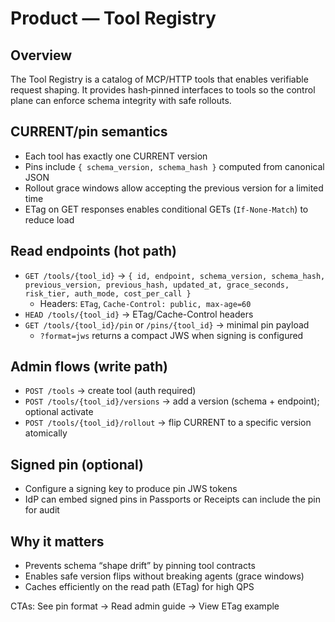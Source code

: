 # Product — Tool Registry

## Overview
The Tool Registry is a catalog of MCP/HTTP tools that enables verifiable request shaping. It provides hash‑pinned interfaces to tools so the control plane can enforce schema integrity with safe rollouts.

## CURRENT/pin semantics
- Each tool has exactly one CURRENT version
- Pins include `{ schema_version, schema_hash }` computed from canonical JSON
- Rollout grace windows allow accepting the previous version for a limited time
- ETag on GET responses enables conditional GETs (`If-None-Match`) to reduce load

## Read endpoints (hot path)
- `GET /tools/{tool_id}` → `{ id, endpoint, schema_version, schema_hash, previous_version, previous_hash, updated_at, grace_seconds, risk_tier, auth_mode, cost_per_call }`
  - Headers: `ETag`, `Cache-Control: public, max-age=60`
- `HEAD /tools/{tool_id}` → ETag/Cache-Control headers
- `GET /tools/{tool_id}/pin` or `/pins/{tool_id}` → minimal pin payload
  - `?format=jws` returns a compact JWS when signing is configured

## Admin flows (write path)
- `POST /tools` → create tool (auth required)
- `POST /tools/{tool_id}/versions` → add a version (schema + endpoint); optional activate
- `POST /tools/{tool_id}/rollout` → flip CURRENT to a specific version atomically

## Signed pin (optional)
- Configure a signing key to produce pin JWS tokens
- IdP can embed signed pins in Passports or Receipts can include the pin for audit

## Why it matters
- Prevents schema “shape drift” by pinning tool contracts
- Enables safe version flips without breaking agents (grace windows)
- Caches efficiently on the read path (ETag) for high QPS

CTAs: See pin format → Read admin guide → View ETag example
